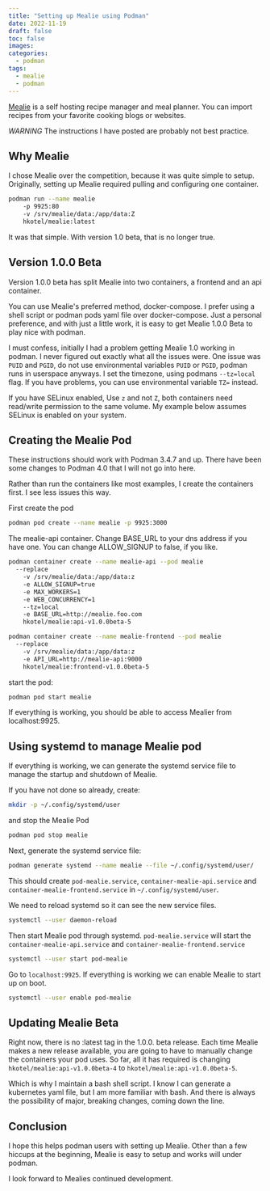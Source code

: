 ```yaml
---
title: "Setting up Mealie using Podman"
date: 2022-11-19
draft: false
toc: false
images:
categories:
  - podman
tags:
  - mealie
  - podman
---
```

[Mealie](https://mealie.io/) is a self hosting recipe manager and meal planner. You can import recipes from your favorite cooking blogs or websites.

*WARNING* The instructions I have posted are probably not best practice. 
 
## Why Mealie
 
I chose Mealie over the competition, because it was quite simple to setup. Originally, setting up Mealie required pulling and configuring one container.
 
```bash
podman run --name mealie 
    -p 9925:80
    -v /srv/mealie/data:/app/data:Z
    hkotel/mealie:latest
```
It was that simple. With version 1.0 beta, that is no longer true.
 
## Version 1.0.0 Beta
 
Version 1.0.0 beta has split Mealie into two containers, a frontend and an api container.
 
You can use Mealie's preferred method, docker-compose. I prefer using a shell script or podman pods yaml file over docker-compose. Just a personal preference, and with just a little work, it is easy to get Mealie 1.0.0 Beta to play nice with podman.
 
I must confess, initially I had a problem getting Mealie 1.0 working in podman. I never figured out exactly what all the issues were. One issue was `PUID` and `PGID`, do not use environmental variables `PUID` or `PGID`, podman runs in userspace anyways. I set the timezone, using podmans `--tz=local` flag. If you have problems, you can use environmental variable `TZ=` instead.
 
If you have SELinux enabled, Use `z` and not `Z`, both containers need read/write permission to the same volume. My example below assumes SELinux is enabled on your system.
 
## Creating the Mealie Pod
 
These instructions should work with Podman 3.4.7 and up. There have been some changes to Podman 4.0 that I will not go into here.
 
Rather than run the containers like most examples, I create the containers first. I see less issues this way.
 
First create the pod
 
```bash
podman pod create --name mealie -p 9925:3000
```
 
The mealie-api container. Change BASE_URL to your dns address if you have one. You can change ALLOW_SIGNUP to false, if you like.
 
``` bash
podman container create --name mealie-api --pod mealie
  --replace
    -v /srv/mealie/data:/app/data:z
    -e ALLOW_SIGNUP=true
    -e MAX_WORKERS=1
    -e WEB_CONCURRENCY=1
    --tz=local
    -e BASE_URL=http://mealie.foo.com
    hkotel/mealie:api-v1.0.0beta-5
```
 
```bash 
podman container create --name mealie-frontend --pod mealie
  --replace
    -v /srv/mealie/data:/app/data:z
    -e API_URL=http://mealie-api:9000
    hkotel/mealie:frontend-v1.0.0beta-5
```
 
start the pod:
 
```bash
podman pod start mealie
```
 
If everything is working, you should be able to access Mealier from localhost:9925.
 
## Using systemd to manage Mealie pod
 
If everything is working, we can generate the systemd service file to manage the startup and shutdown of Mealie.
 
If you have not done so already, create:
 
```bash
mkdir -p ~/.config/systemd/user
```
 
and stop the Mealie Pod
 
```bash
podman pod stop mealie
```
 
Next, generate the systemd service file:
 
```bash
podman generate systemd --name mealie --file ~/.config/systemd/user/
```
 
This should create `pod-mealie.service`, `container-mealie-api.service` and `container-mealie-frontend.service` in `~/.config/systemd/user`.
 
We need to reload systemd so it can see the new service files.
 
```bash
systemctl --user daemon-reload
```
 
Then start Mealie pod through systemd. `pod-mealie.service` will start the `container-mealie-api.service` and `container-mealie-frontend.service`
 
```bash
systemctl --user start pod-mealie
```
 
Go to `localhost:9925`. If everything is working we can enable Mealie to start up on boot.
 
```bash
systemctl --user enable pod-mealie
```
 
## Updating Mealie Beta
 
Right now, there is no :latest tag in the 1.0.0. beta release. Each time Mealie makes a new release available, you are going to have to manually change the containers your pod uses. So far, all it has required is changing `hkotel/mealie:api-v1.0.0beta-4` to `hkotel/mealie:api-v1.0.0beta-5`.
 
Which is why I maintain a bash shell script. I know I can generate a kubernetes yaml file, but I am more familiar with bash. And there is always the possibility of major, breaking changes, coming down the line.

## Conclusion

I hope this helps podman users with setting up Mealie. Other than a few hiccups at the beginning, Mealie is easy to setup and works will under podman.

I look forward to Mealies continued development. 
